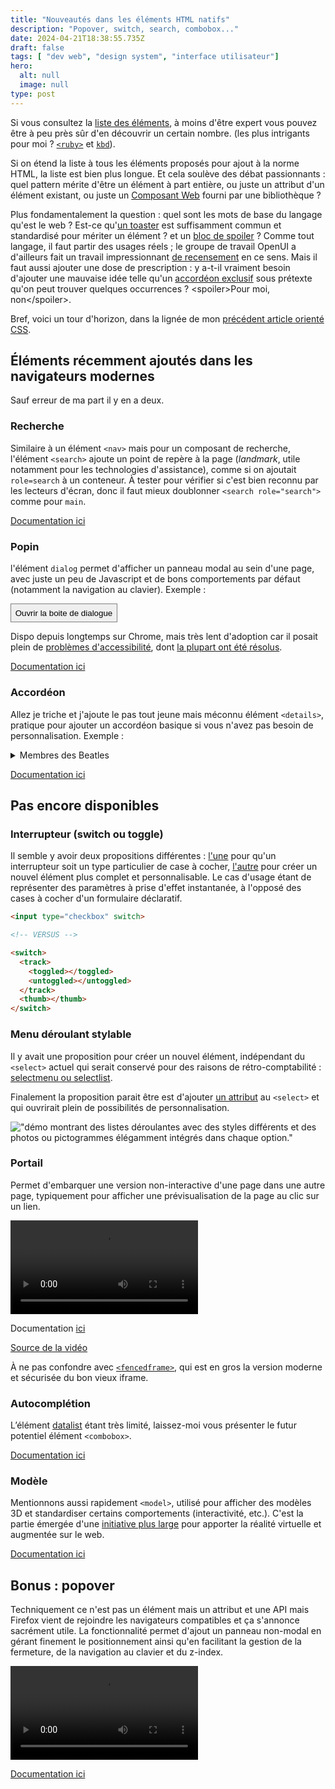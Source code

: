 ```yaml
---
title: "Nouveautés dans les éléments HTML natifs"
description: "Popover, switch, search, combobox..."
date: 2024-04-21T18:38:55.735Z
draft: false
tags: [ "dev web", "design system", "interface utilisateur"]
hero:
  alt: null
  image: null
type: post
---
```



Si vous consultez la [liste des éléments](https://developer.mozilla.org/fr/docs/Web/HTML/Element), à moins d'être expert vous pouvez être à peu près sûr d'en découvrir un certain nombre. (les plus intrigants pour moi ? [`<ruby>`](https://developer.mozilla.org/fr/docs/Web/HTML/Element/ruby) et [`kbd`](https://developer.mozilla.org/fr/docs/Web/HTML/Element/kbd)).

Si on étend la liste à tous les éléments proposés pour ajout à la norme HTML, la liste est bien plus longue. Et cela soulève des débat passionnants : quel pattern mérite d'être un élément à part entière, ou juste un attribut d'un élément existant, ou juste un [Composant Web](https://developer.mozilla.org/fr/docs/Web/API/Web_Components) fourni par une bibliothèque ?

Plus fondamentalement la question : quel sont les mots de base du langage qu'est le web ? Est-ce qu'[un toaster](https://github.com/jackbsteinberg/) est suffisamment commun et standardisé pour mériter un élément ? et un [bloc de spoiler](https://discourse.wicg.io/t/standardized-spoiler-tag/5814/) ? Comme tout langage, il faut partir des usages réels ; le groupe de travail OpenUI a d'ailleurs fait un travail impressionnant [de recensement](https://open-ui.org/research/component-matrix/) en ce sens. Mais il faut aussi ajouter une dose de prescription : y a-t-il vraiment besoin d'ajouter une mauvaise idée telle qu'un [accordéon exclusif](https://open-ui.org/components/accordion.explainer/) sous prétexte qu'on peut trouver quelques occurrences ?  &lt;&#8288;spoiler&#8288;&gt;Pour moi, non&lt;&#8288;/spoiler&#8288;&gt;.

Bref, voici un tour d'horizon, dans la lignée de mon [précédent article orienté CSS](https://toutcequibouge.net/blog/2024/04/panorama-de-techniques-css-parfois-meconnues-des-designers/).

## Éléments récemment ajoutés dans les navigateurs modernes

Sauf erreur de ma part il y en a deux.

### Recherche

Similaire à un élément `<nav>` mais pour un composant de recherche, l'élément `<search>` ajoute un point de repère à la page (*landmark*, utile notamment pour les technologies d'assistance), comme si on ajoutait `role=search` à un conteneur. À tester pour vérifier si c'est bien reconnu par les lecteurs d'écran, donc il faut mieux doublonner `<search role="search">` comme pour `main`.

[Documentation ici](https://developer.mozilla.org/en-US/docs/Web/HTML/Element/search)


### Popin

l'élément `dialog` permet d'afficher un panneau modal au sein d'une page, avec juste un peu de Javascript et de bons comportements par défaut (notamment la navigation au clavier). Exemple :

<dialog id="uniqueDialog" style="padding:2em;"><p>Bonjour ! je suis une boite de dialogue</p></dialog>
<button id="open" style="border: 1px solid grey;padding:.5em">Ouvrir la boite de dialogue</button>
<script>document.getElementById('open').onclick = () => uniqueDialog.showModal();
uniqueDialog.addEventListener("click", () => {
uniqueDialog.close();
});
</script>


Dispo depuis longtemps sur Chrome, mais très lent d'adoption car il posait plein de [problèmes d'accessibilité](https://www.scottohara.me/blog/2019/03/05/open-dialog.html), dont [la plupart ont été résolus](https://a11y-dialog.netlify.app/further-reading/dialog-element/).

[Documentation ici](https://developer.mozilla.org/fr/docs/Web/HTML/Element/dialog)

### Accordéon

Allez je triche et j'ajoute le pas tout jeune mais méconnu élément `<details>`, pratique pour ajouter un accordéon basique si vous n'avez pas besoin de personnalisation. Exemple :

<details>
<summary style="cursor:pointer;">Membres des Beatles</summary>
<ul>
<li>John Lennon </li>
<li>Paul McCartney </li>
<li>George Harrison </li>
<li>Ringo Starr </li>
<li>Yoko Ono </li>
</ul>
</details>


[Documentation ici](https://developer.mozilla.org/en-US/docs/Web/HTML/Element/details)


## Pas encore disponibles

### Interrupteur (switch ou toggle)

Il semble y avoir deux propositions différentes : [l'une](https://github.com/whatwg/html/pull/9546) pour qu'un interrupteur soit un type particulier de case à cocher, [l'autre](https://open-ui.org/components/switch.explainer/) pour créer un nouvel élément plus complet et personnalisable. Le cas d'usage étant de représenter des paramètres à prise d'effet instantanée, à l'opposé des cases à cocher d'un formulaire déclaratif.


```html
<input type="checkbox" switch>

<!-- VERSUS -->

<switch>
  <track>
    <toggled></toggled>
    <untoggled></untoggled>
  </track>
  <thumb></thumb>
</switch>
```



### Menu déroulant stylable

Il y avait une proposition pour créer un nouvel élément, indépendant du `<select>` actuel qui serait conservé pour des raisons de rétro-comptabilité : [selectmenu ou selectlist](https://css-tricks.com/the-selectmenu-element/).

Finalement la proposition parait être est d'ajouter [un attribut](https://open-ui.org/components/selectlist/) au `<select>` et qui ouvrirait plein de possibilités de personnalisation.

!["démo montrant des listes déroulantes avec des styles différents et des photos ou pictogrammes élégamment intégrés dans chaque option."](/select.gif)


### Portail

Permet d'embarquer une version non-interactive d'une page dans une autre page, typiquement pour afficher une prévisualisation de la page au clic sur un lien.

<video alt="" src="/assets/images/portals.mp4" controls="true"></video>


Documentation [ici](https://developer.mozilla.org/en-US/docs/Web/HTML/Element/portal)

[Source de la vidéo](https://web.dev/articles/hands-on-portals)

À ne pas confondre avec [`<fencedframe>`](https://developer.mozilla.org/en-US/docs/Web/HTML/Element/fencedframe), qui est en gros la version moderne et sécurisée du bon vieux iframe.


### Autocomplétion

L’élément [datalist](https://developer.mozilla.org/fr/docs/Web/HTML/Element/datalisthttps:_developer.mozilla.org/fr/docs/Web/HTML/Element/datalist) étant très limité, laissez-moi vous présenter le futur potentiel élément `<combobox>`.

[Documentation ici](https://open-ui.org/components/combobox.explainer/)


### Modèle

Mentionnons aussi rapidement `<model>`, utilisé pour afficher des modèles 3D et standardiser certains comportements (interactivité, etc.). C'est la partie émergée d'une [initiative plus large](https://github.com/immersive-web) pour apporter la réalité virtuelle et augmentée sur le web.

[Documentation ici](https://immersive-web.github.io/model-element/)

## Bonus : popover


Techniquement ce n'est pas un élément mais un attribut et une API mais Firefox vient de rejoindre les navigateurs compatibles et ça s'annonce sacrément utile. La fonctionnalité permet d'ajout un panneau non-modal en gérant finement le positionnement ainsi qu'en facilitant la gestion de la fermeture, de la navigation au clavier et du z-index.


<video controls alt="Exemple avec plusieurs bulless'ouvrant au clic de manière radiale et élégante autour d'un bouton rond" src="/assets/images/popover.mp4"></video>

[Documentation ici](https://developer.chrome.com/blog/introducing-popover-api/)














<style>
pre code.hljs {
  display: block;
  overflow-x: auto;
  padding: 1em
}
code.hljs {
  padding: 3px 5px
}
/*!
  Theme: a11y-dark
  Author: @ericwbailey
  Maintainer: @ericwbailey

  Based on the Tomorrow Night Eighties theme: https://github.com/isagalaev/highlight.js/blob/master/src/styles/tomorrow-night-eighties.css
*/
.hljs {
  background: #2b2b2b;
  color: #f8f8f2
}
/* Comment */
.hljs-comment,
.hljs-quote {
  color: #d4d0ab
}
/* Red */
.hljs-variable,
.hljs-template-variable,
.hljs-tag,
.hljs-name,
.hljs-selector-id,
.hljs-selector-class,
.hljs-regexp,
.hljs-deletion {
  color: #ffa07a
}
/* Orange */
.hljs-number,
.hljs-built_in,
.hljs-literal,
.hljs-type,
.hljs-params,
.hljs-meta,
.hljs-link {
  color: #f5ab35
}
/* Yellow */
.hljs-attribute {
  color: #ffd700
}
/* Green */
.hljs-string,
.hljs-symbol,
.hljs-bullet,
.hljs-addition {
  color: #abe338
}
/* Blue */
.hljs-title,
.hljs-section {
  color: #00e0e0
}
/* Purple */
.hljs-keyword,
.hljs-selector-tag {
  color: #dcc6e0
}
.hljs-emphasis {
  font-style: italic
}
.hljs-strong {
  font-weight: bold
}
@media screen and (-ms-high-contrast: active) {
  .hljs-addition,
  .hljs-attribute,
  .hljs-built_in,
  .hljs-bullet,
  .hljs-comment,
  .hljs-link,
  .hljs-literal,
  .hljs-meta,
  .hljs-number,
  .hljs-params,
  .hljs-string,
  .hljs-symbol,
  .hljs-type,
  .hljs-quote {
    color: highlight
  }
  .hljs-keyword,
  .hljs-selector-tag {
    font-weight: bold
  }
}
  </style>